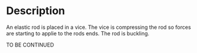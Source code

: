 # Description

An elastic rod is placed in a vice. The vice is compressing the rod so forces are starting to applie to the rods ends. The rod is buckling.

TO BE CONTINUED
